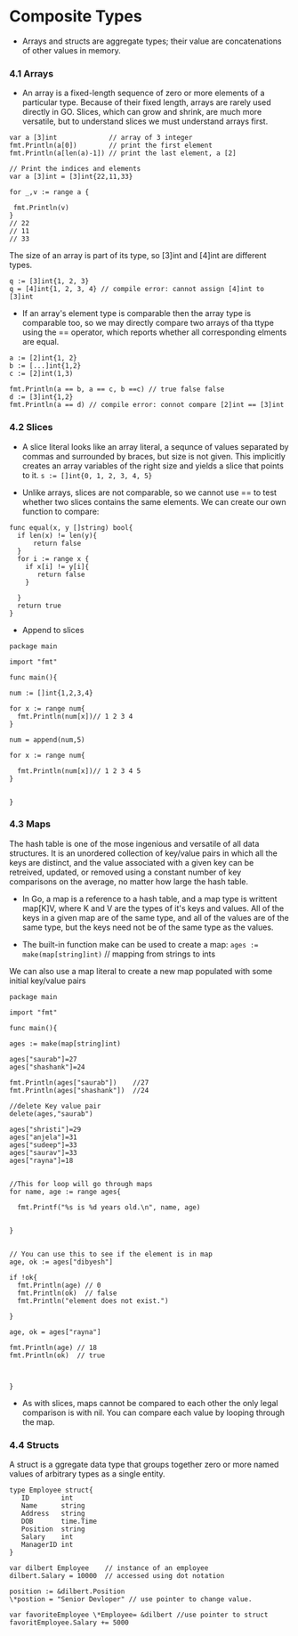 # Composite Types 

* Arrays and structs are aggregate types; their value are concatenations of other values in memory. 

### 4.1 Arrays

* An array is a fixed-length sequence of zero or more elements of a particular type. Because of their fixed length, arrays are rarely used directly in GO. Slices, which can grow and shrink, are much more versatile, but to understand slices we must understand arrays first. 

```
var a [3]int             // array of 3 integer
fmt.Println(a[0])        // print the first element
fmt.Println(a[len(a)-1]) // print the last element, a [2]

// Print the indices and elements
var a [3]int = [3]int{22,11,33}

for _,v := range a {

 fmt.Println(v)
}
// 22
// 11
// 33
```

The size of an array is part of its type, so [3]int and [4]int are different types. 
```
q := [3]int{1, 2, 3}
q = [4]int{1, 2, 3, 4} // compile error: cannot assign [4]int to [3]int
```

* If an array's element type is comparable then the array type is comparable too, so we may directly compare two arrays of tha ttype using the == operator, which reports whether all corresponding elments are equal. 

```
a := [2]int{1, 2}
b := [...]int{1,2}
c := [2]int(1,3)

fmt.Println(a == b, a == c, b ==c) // true false false
d := [3]int{1,2}
fmt.Println(a == d) // compile error: connot compare [2]int == [3]int
```

### 4.2 Slices
* A slice literal looks like an array literal, a sequnce of values separated by commas and surrounded by braces, but size is not given. This implicitly creates an array variables of the right size and yields a slice that points to it. 
`s := []int{0, 1, 2, 3, 4, 5}`

* Unlike arrays, slices are not comparable, so we cannot use == to test whether two slices contains the same elements. We can create our own function to compare: 
```
func equal(x, y []string) bool{
  if len(x) != len(y){
      return false
  }
  for i := range x {
    if x[i] != y[i]{
       return false
    }
  
  }
  return true
}
```

* Append to slices
```
package main 

import "fmt"

func main(){

num := []int{1,2,3,4}

for x := range num{
  fmt.Println(num[x])// 1 2 3 4 
}

num = append(num,5)

for x := range num{

  fmt.Println(num[x])// 1 2 3 4 5
}


}
```

### 4.3 Maps

The hash table is one of the mose ingenious and versatile of all data structures. It is an unordered collection of key/value pairs in which all the keys are distinct, and the value associated with a given key can be retreived, updated, or removed using a constant number of key comparisons on the average, no matter how large the hash table. 


* In Go, a map is a reference to a hash table, and a map type is writtent map[K]V, where K and V are the types of it's keys and values. All of the keys in a given map are of the same type, and all of the values are of the same type, but the keys need not be of the same type as the values. 

* The built-in function make can be used to create a map:
  `ages := make(map[string]int)` // mapping from strings to ints
  
We can also use a map literal to create a new map populated with some initial key/value pairs

```
package main

import "fmt"

func main(){

ages := make(map[string]int)

ages["saurab"]=27
ages["shashank"]=24

fmt.Println(ages["saurab"])    //27
fmt.Println(ages["shashank"])  //24

//delete Key value pair
delete(ages,"saurab")

ages["shristi"]=29
ages["anjela"]=31
ages["sudeep"]=33
ages["saurav"]=33
ages["rayna"]=18


//This for loop will go through maps
for name, age := range ages{

  fmt.Printf("%s is %d years old.\n", name, age) 


}


// You can use this to see if the element is in map
age, ok := ages["dibyesh"]

if !ok{
  fmt.Println(age) // 0 
  fmt.Println(ok)  // false
  fmt.Println("element does not exist.")

}

age, ok = ages["rayna"]

fmt.Println(age) // 18
fmt.Println(ok)  // true



}
```

* As with slices, maps cannot be compared to each other the only legal comparison is with nil. You can compare each value by looping through the map. 

### 4.4 Structs

A struct is a ggregate data type that groups together zero or more named values of arbitrary types as a single entity. 
```
type Employee struct{
   ID        int
   Name      string
   Address   string
   DOB       time.Time
   Position  string
   Salary    int
   ManagerID int
}

var dilbert Employee    // instance of an employee
dilbert.Salary = 10000  // accessed using dot notation

position := &dilbert.Position
\*postion = "Senior Devloper" // use pointer to change value. 

var favoriteEmployee \*Employee= &dilbert //use pointer to struct
favoritEmployee.Salary += 5000  
```
